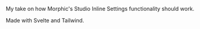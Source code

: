 My take on how Morphic's Studio Inline Settings functionality should work.

Made with Svelte and Tailwind. 
